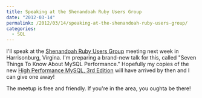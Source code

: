 ```yaml
---
title: Speaking at the Shenandoah Ruby Users Group
date: "2012-03-14"
permalink: /2012/03/14/speaking-at-the-shenandoah-ruby-users-group/
categories:
  - SQL
---
```

I'll speak at the [Shenandoah Ruby Users Group][1] meeting next week in Harrisonburg, Virgina. I'm preparing a brand-new talk for this, called "Seven Things To Know About MySQL Performance." Hopefully my copies of the new [High Performance MySQL, 3rd Edition][2] will have arrived by then and I can give one away!

The meetup is free and friendly. If you're in the area, you oughta be there!

 [1]: http://www.meetup.com/ruby-128/events/55034362/
 [2]: http://www.highperfmysql.com/

